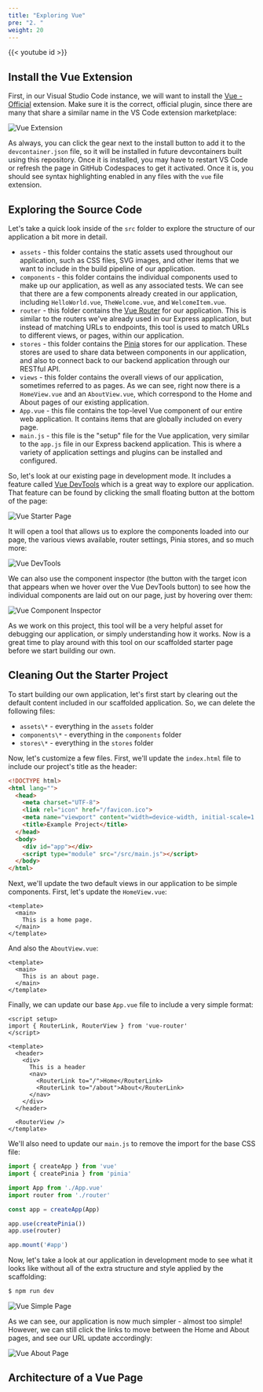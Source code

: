 ```yaml
---
title: "Exploring Vue"
pre: "2. "
weight: 20
---
```


{{< youtube id >}}

## Install the Vue Extension

First, in our Visual Studio Code instance, we will want to install the [Vue - Official](https://marketplace.visualstudio.com/items?itemName=Vue.volar) extension. Make sure it is the correct, official plugin, since there are many that share a similar name in the VS Code extension marketplace:

![Vue Extension](/images/examples/05/vue_6.png)

As always, you can click the gear next to the install button to add it to the `devcontainer.json` file, so it will be installed in future devcontainers built using this repository. Once it is installed, you may have to restart VS Code or refresh the page in GitHub Codespaces to get it activated. Once it is, you should see syntax highlighting enabled in any files with the `vue` file extension. 

## Exploring the Source Code

Let's take a quick look inside of the `src` folder to explore the structure of our application a bit more in detail.

* `assets` - this folder contains the static assets used throughout our application, such as CSS files, SVG images, and other items that we want to include in the build pipeline of our application. 
* `components` - this folder contains the individual components used to make up our application, as well as any associated tests. We can see that there are a few components already created in our application, including `HelloWorld.vue`, `TheWelcome.vue`, and `WelcomeItem.vue`. 
* `router` - this folder contains the [Vue Router](https://router.vuejs.org/) for our application. This is similar to the routers we've already used in our Express application, but instead of matching URLs to endpoints, this tool is used to match URLs to different views, or pages, within our application.
* `stores` - this folder contains the [Pinia](https://pinia.vuejs.org/) stores for our application. These stores are used to share data between components in our application, and also to connect back to our backend application through our RESTful API.
* `views` - this folder contains the overall views of our application, sometimes referred to as pages. As we can see, right now there is a `HomeView.vue` and an `AboutView.vue`, which correspond to the Home and About pages of our existing application.
* `App.vue` - this file contains the top-level Vue component of our entire web application. It contains items that are globally included on every page. 
* `main.js` - this file is the "setup" file for the Vue application, very similar to the `app.js` file in our Express backend application. This is where a variety of application settings and plugins can be installed and configured. 

So, let's look at our existing page in development mode. It includes a feature called [Vue DevTools](https://devtools.vuejs.org/) which is a great way to explore our application. That feature can be found by clicking the small floating button at the bottom of the page:

![Vue Starter Page](/images/examples/05/vue_3.png)

It will open a tool that allows us to explore the components loaded into our page, the various views available, router settings, Pinia stores, and so much more:

![Vue DevTools](/images/examples/05/vue_4.png)

We can also use the component inspector (the button with the target icon that appears when we hover over the Vue DevTools button) to see how the individual components are laid out on our page, just by hovering over them:

![Vue Component Inspector](/images/examples/05/vue_5.png)

As we work on this project, this tool will be a very helpful asset for debugging our application, or simply understanding how it works. Now is a great time to play around with this tool on our scaffolded starter page before we start building our own.

## Cleaning Out the Starter Project

To start building our own application, let's first start by clearing out the default content included in our scaffolded application. So, we can delete the following files:

* `assets\*` - everything in the `assets` folder
* `components\*` - everything in the `components` folder
* `stores\*` - everything in the `stores` folder

Now, let's customize a few files. First, we'll update the `index.html` file to include our project's title as the header:

```html {title="index.html" hl_lines="7"}
<!DOCTYPE html>
<html lang="">
  <head>
    <meta charset="UTF-8">
    <link rel="icon" href="/favicon.ico">
    <meta name="viewport" content="width=device-width, initial-scale=1.0">
    <title>Example Project</title>
  </head>
  <body>
    <div id="app"></div>
    <script type="module" src="/src/main.js"></script>
  </body>
</html>
```

Next, we'll update the two default views in our application to be simple components. First, let's update the `HomeView.vue`:

```vue {title="src/views/HomeView.vue"}
<template>
  <main>
    This is a home page.
  </main>
</template>
```

And also the `AboutView.vue`:

```vue {title="src/views/HomeView.vue"}
<template>
  <main>
    This is an about page.
  </main>
</template>
```

Finally, we can update our base `App.vue` file to include a very simple format:

```vue {title="src/App.vue"}
<script setup>
import { RouterLink, RouterView } from 'vue-router'
</script>

<template>
  <header>
    <div>
      This is a header
      <nav>
        <RouterLink to="/">Home</RouterLink>
        <RouterLink to="/about">About</RouterLink>
      </nav>
    </div>
  </header>

  <RouterView />
</template>
```

We'll also need to update our `main.js` to remove the import for the base CSS file:

```js {title="src/main.js"}
import { createApp } from 'vue'
import { createPinia } from 'pinia'

import App from './App.vue'
import router from './router'

const app = createApp(App)

app.use(createPinia())
app.use(router)

app.mount('#app')
```

Now, let's take a look at our application in development mode to see what it looks like without all of the extra structure and style applied by the scaffolding:

```bash {title="terminal"}
$ npm run dev
```

![Vue Simple Page](/images/examples/05/vue_7.png)

As we can see, our application is now much simpler - almost too simple! However, we can still click the links to move between the Home and About pages, and see our URL update accordingly:

![Vue About Page](/images/examples/05/vue_8.png)

## Architecture of a Vue Page

